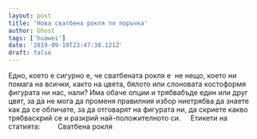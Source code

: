 ```yaml
---
layout: post
title: 'Нова сватбена рокля по поръчка'
author: Ghost
tags: ['huawei']
date: '2019-09-19T23:47:38.121Z'
draft: false
---
```


Едно, което е сигурно е, че сватбената рокля е  не нещо, което ни помага на всички, както на цвета, бялото или слоновата костоформя фигурата ни нас, нали? Има обаче опции и трябвабъде един или друг цвят, за да не мога да променя правилния избор ниетрябва да знаете как да се обличате, за да отговарят на фигурата ни, да скриете какво трябваскрий се и разкрий най-положителното си.     Етикети на статията:         Сватбена рокля
